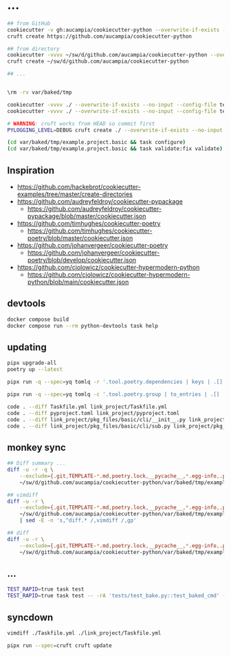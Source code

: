 # ...

```bash
## from GitHub
cookiecutter -v gh:aucampia/cookiecutter-python --overwrite-if-exists --output-dir var/baked/tmp
cruft create https://github.com/aucampia/cookiecutter-python

## from directory
cookiecutter -vvvv ~/sw/d/github.com/aucampia/cookiecutter-python --overwrite-if-exists --no-input --config-file tests/data/cookie-config/basic.yaml --output-dir var/baked/tmp
cruft create ~/sw/d/github.com/aucampia/cookiecutter-python

## ...


\rm -rv var/baked/tmp

cookiecutter -vvvv ./ --overwrite-if-exists --no-input --config-file tests/data/cookie-config/basic.yaml --output-dir var/baked/tmp
cookiecutter -vvvv ./ --overwrite-if-exists --no-input --config-file tests/data/cookie-config/basic-make.yaml --output-dir var/baked/tmp

# WARNING: cruft works from HEAD so commit first
PYLOGGING_LEVEL=DEBUG cruft create ./ --overwrite-if-exists --no-input --config-file tests/data/cookie-config/basic.yaml --output-dir var/baked/tmp

(cd var/baked/tmp/example.project.basic && task configure)
(cd var/baked/tmp/example.project.basic && task validate:fix validate)
```

## Inspiration

- https://github.com/hackebrot/cookiecutter-examples/tree/master/create-directories
- https://github.com/audreyfeldroy/cookiecutter-pypackage
  - https://github.com/audreyfeldroy/cookiecutter-pypackage/blob/master/cookiecutter.json
- https://github.com/timhughes/cookiecutter-poetry
  - https://github.com/timhughes/cookiecutter-poetry/blob/master/cookiecutter.json
- https://github.com/johanvergeer/cookiecutter-poetry
  - https://github.com/johanvergeer/cookiecutter-poetry/blob/develop/cookiecutter.json
- https://github.com/cjolowicz/cookiecutter-hypermodern-python
  -  https://github.com/cjolowicz/cookiecutter-hypermodern-python/blob/main/cookiecutter.json

## devtools

```bash
docker compose build
docker compose run --rm python-devtools task help
```

## updating


```bash
pipx upgrade-all
poetry up --latest

pipx run -q --spec=yq tomlq -r '.tool.poetry.dependencies | keys | .[] | select(. != "python") | (. + "@latest")' pyproject.toml | xargs -n1 echo poetry add

pipx run -q --spec=yq tomlq -c '.tool.poetry.group | to_entries | .[] | [ "--group=" + .key, ((.value.dependencies | keys)[] | . + "@latest") ]' pyproject.toml | tr '\n' '\000' | xargs -0 -n1 bash -c 'echo "${1}" | jq -r ".[]" | xargs echo poetry add' --

code . --diff Taskfile.yml link_project/Taskfile.yml
code . --diff pyproject.toml link_project/pyproject.toml
code . --diff link_project/pkg_files/basic/cli/__init__.py link_project/pkg_files/minimal_typer/cli/__init__.py
code . --diff link_project/pkg_files/basic/cli/sub.py link_project/pkg_files/minimal_typer/cli/sub.py
```

## monkey sync

```bash
## Diff summary ...
diff -u -r -q \
    --exclude={.git,TEMPLATE-*.md,poetry.lock,__pycache__,*.egg-info,.pytest_cache,.mypy_cache,.venv,.tox,setup.py,.cache-*,dist,.coverage,coverage.xml,extra,LICENSE} \
    ~/sw/d/github.com/aucampia/cookiecutter-python/var/baked/tmp/example.project.basic/ ./

## vimdiff
diff -u -r \
    --exclude={.git,TEMPLATE-*.md,poetry.lock,__pycache__,*.egg-info,.pytest_cache,.mypy_cache,.venv,.tox,setup.py,.cache-*,dist,.coverage,coverage.xml,extra,LICENSE} \
    ~/sw/d/github.com/aucampia/cookiecutter-python/var/baked/tmp/example.project.basic/ ./ \
    | sed -E -n 's,^diff.* /,vimdiff /,gp'

## diff
diff -u -r \
    --exclude={.git,TEMPLATE-*.md,poetry.lock,__pycache__,*.egg-info,.pytest_cache,.mypy_cache,.venv,.tox,setup.py,.cache-*,dist,.coverage,coverage.xml,extra,LICENSE} \
    ~/sw/d/github.com/aucampia/cookiecutter-python/var/baked/tmp/example.project.basic/ ./
```

## ...

```bash
TEST_RAPID=true task test
TEST_RAPID=true task test -- -rA 'tests/test_bake.py::test_baked_cmd' --log-cli-level INFO
```

<!--
MARK 000
-->


## syncdown

```bash
vimdiff ./Taskfile.yml ./link_project/Taskfile.yml
```

```bash
pipx run --spec=cruft cruft update
```
